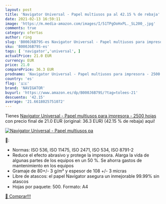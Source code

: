 ```yaml
---
layout: post
title: 'Navigator Universal - Papel multiusos pa al 42.15 % de rebaja'
date: 2021-02-13 16:59:11
image: 'https://m.media-amazon.com/images/I/51TPgOoHxPL._SL200_.jpg'
comments: true
category: ofertas
author: ring
slug: 'B000J6B79S-es Navigator Universal - Papel multiusos para impresora -...'
sku: 'B000J6B79S-es'
tags: [ 'navigator','universal', ]
actualPrice: 21.0 EUR
currency: EUR
price: 21.0
comparePrice: 36.3 EUR
prodname: 'Navigator Universal - Papel multiusos para impresora - 2500 hojas'
country: 'es'
flag: '🇪🇸'
brand: 'NAVIGATOR'
buyurl: 'https://www.amazon.es/dp/B000J6B79S/?tag=tolees-21'
descuento: '42.15'
average: '21.6618025751072'
---
```


Tienes [Navigator Universal - Papel multiusos para impresora - 2500 hojas](https://www.amazon.es/dp/B000J6B79S/?tag=tolees-21) con precio final de  21.0 EUR (original: 36.3 EUR) (42.15 %  de rebaja) aqui!

[![Navigator Universal - Papel multiusos pa](https://m.media-amazon.com/images/I/51TPgOoHxPL._SL200_.jpg)](https://www.amazon.es/dp/B000J6B79S/?tag=tolees-21)

🔎:

- Normas: ISO 536, ISO 11475, ISO 2471, ISO 534, ISO 8791-2
- Reduce el efecto abrasivo y protege la impresora. Alarga la vida de algunas partes de los equipos en un 50 %. Se ahorra gastos de mantenimiento en los equipos
- Gramaje de 80+/- 3 g/m² y espesor de 108 +/- 3 micras
- Libre de atascos: el papel Navigator asegura un inmejorable 99.99% sin atascos
- Hojas por paquete: 500. Formato: A4

[🛒 Comprar!!!](https://www.amazon.es/dp/B000J6B79S/?tag=tolees-21)
